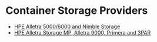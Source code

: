 # Container Storage Providers

* [HPE Alletra 5000/6000 and Nimble Storage](hpe_alletra_6000/index.md)
* [HPE Alletra Storage MP, Alletra 9000, Primera and 3PAR](hpe_alletra_storage_mp/index.md)
